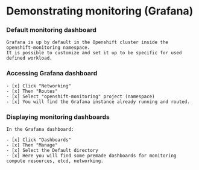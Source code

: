 # Demonstrating monitoring (Grafana)

### Default monitoring dashboard

    Grafana is up by default in the Openshift cluster inside the openshift-monitoring namespace. 
    It is possible to customize and set it up to be specific for used defined workload. 

### Accessing Grafana dashboard

```
- [x] Click "Networking"
- [x] Then "Routes" 
- [x] Select "openshift-monitoring" project (namespace)
- [x] You will find the Grafana instance already running and routed.
```

### Displaying monitoring dashboards
```
In the Grafana dashboard:

- [x] Click "Dashboards"
- [x] Then "Manage" 
- [x] Select the Default directory
- [x] Here you will find some premade dashboards for monitoring compute resources, etcd, networking.  
```